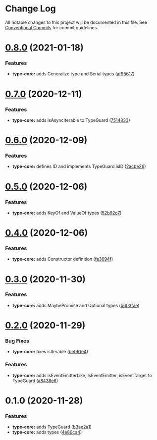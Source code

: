 # Change Log

All notable changes to this project will be documented in this file.
See [Conventional Commits](https://conventionalcommits.org) for commit guidelines.

# [0.8.0](https://github.com/rafamel/utils/compare/type-core@0.7.0...type-core@0.8.0) (2021-01-18)


### Features

* **type-core:** adds Generalize type and Serial types ([af95617](https://github.com/rafamel/utils/commit/af956178cf76d70f5607601f66d45a7ecd0604db))





# [0.7.0](https://github.com/rafamel/utils/compare/type-core@0.6.0...type-core@0.7.0) (2020-12-11)


### Features

* **type-core:** adds isAsyncIterable to TypeGuard ([7514833](https://github.com/rafamel/utils/commit/75148336ad55f45cab0ea4be9bfcddb98bf8af84))





# [0.6.0](https://github.com/rafamel/utils/compare/type-core@0.5.0...type-core@0.6.0) (2020-12-09)


### Features

* **type-core:** defines ID and implements TypeGuard.isID ([2acbe26](https://github.com/rafamel/utils/commit/2acbe26213c843bb1efa6b9be2ba6c1b08c94ef6))





# [0.5.0](https://github.com/rafamel/utils/compare/type-core@0.4.0...type-core@0.5.0) (2020-12-06)


### Features

* **type-core:** adds KeyOf and ValueOf types ([52b92c7](https://github.com/rafamel/utils/commit/52b92c7c599adf7edf84cb533671bbd8408d56f9))





# [0.4.0](https://github.com/rafamel/utils/compare/type-core@0.3.0...type-core@0.4.0) (2020-12-06)


### Features

* **type-core:** adds Constructor definition ([fa3694f](https://github.com/rafamel/utils/commit/fa3694f65bb34c4219d0d8946346d7582b9887bf))





# [0.3.0](https://github.com/rafamel/utils/compare/type-core@0.2.0...type-core@0.3.0) (2020-11-30)


### Features

* **type-core:** adds MaybePromise and Optional types ([b603fae](https://github.com/rafamel/utils/commit/b603faecc73545e9f289486f6c9e807683a4a30a))





# [0.2.0](https://github.com/rafamel/utils/compare/type-core@0.1.0...type-core@0.2.0) (2020-11-29)


### Bug Fixes

* **type-core:** fixes isIterable ([be061e4](https://github.com/rafamel/utils/commit/be061e4aed33d66a1b1b7ec8e5cb81aa4d311957))


### Features

* **type-core:** adds isEventEmitterLike, isEventEmitter, isEventTarget to TypeGuard ([a8438e6](https://github.com/rafamel/utils/commit/a8438e6d5e9bfacebcda73bf778899dbcfd10611))





# 0.1.0 (2020-11-28)


### Features

* **type-core:** adds TypeGuard ([b3ae2a1](https://github.com/rafamel/utils/commit/b3ae2a156d55fd488eaa73426d5209a27135f3e9))
* **type-core:** adds types ([4e86ca4](https://github.com/rafamel/utils/commit/4e86ca462c755e8e91f2827601d4dcac57801d86))
